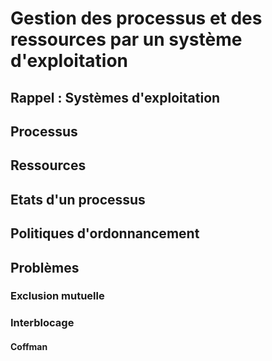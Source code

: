 # Gestion des processus et des ressources par un système d'exploitation

## Rappel : Systèmes d'exploitation

## Processus

## Ressources

## Etats d'un processus

## Politiques d'ordonnancement

## Problèmes

### Exclusion mutuelle
### Interblocage

#### Coffman